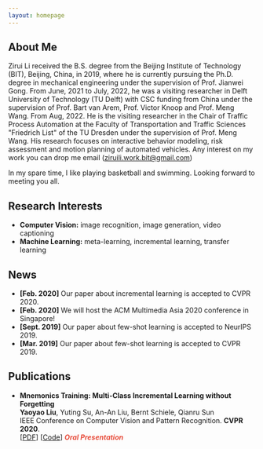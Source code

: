 ```yaml
---
layout: homepage
---
```


## About Me

Zirui Li received the B.S. degree from the Beijing Institute of Technology (BIT), Beijing, China, in 2019, where he is currently pursuing the Ph.D. degree in mechanical engineering under the supervision of Prof. Jianwei Gong. From June, 2021 to July, 2022, he was a visiting researcher in Delft University of Technology (TU Delft) with CSC funding from China under the supervision of Prof. Bart van Arem, Prof. Victor Knoop and Prof. Meng Wang. From Aug, 2022. He is the visiting researcher in the Chair of Traffic Process Automation at the Faculty of Transportation and Traffic Sciences "Friedrich List" of the TU Dresden under the supervision of Prof. Meng Wang. His research focuses on interactive behavior modeling, risk assessment and motion planning of automated vehicles. Any interest on my work you can drop me email (ziruili.work.bit@gmail.com)

In my spare time, I like playing basketball and swimming. Looking forward to meeting you all. 


## Research Interests

- **Computer Vision:** image recognition, image generation, video captioning
- **Machine Learning:** meta-learning, incremental learning, transfer learning

## News

- **[Feb. 2020]** Our paper about incremental learning is accepted to CVPR 2020.
- **[Feb. 2020]** We will host the ACM Multimedia Asia 2020 conference in Singapore!
- **[Sept. 2019]** Our paper about few-shot learning is accepted to NeurIPS 2019.
- **[Mar. 2019]** Our paper about few-shot learning is accepted to CVPR 2019.

## Publications

- **Mnemonics Training: Multi-Class Incremental Learning without Forgetting**
  <br>
  **Yaoyao Liu**, Yuting Su, An-An Liu, Bernt Schiele, Qianru Sun
  <br>
  IEEE Conference on Computer Vision and Pattern Recognition. **CVPR 2020**.
  <br>
  [[PDF](https://arxiv.org/pdf/2002.10211.pdf)] [[Code](https://github.com/yaoyao-liu/mnemonics)] <strong><i style="color:#e74d3c">Oral Presentation</i></strong>


